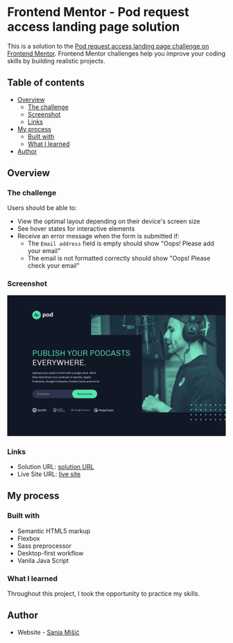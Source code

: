 # Frontend Mentor - Pod request access landing page solution

This is a solution to the [Pod request access landing page challenge on Frontend Mentor](https://www.frontendmentor.io/challenges/pod-request-access-landing-page-eyTmdkLSG). Frontend Mentor challenges help you improve your coding skills by building realistic projects.

## Table of contents

- [Overview](#overview)
  - [The challenge](#the-challenge)
  - [Screenshot](#screenshot)
  - [Links](#links)
- [My process](#my-process)
  - [Built with](#built-with)
  - [What I learned](#what-i-learned)
- [Author](#author)

## Overview

### The challenge

Users should be able to:

- View the optimal layout depending on their device's screen size
- See hover states for interactive elements
- Receive an error message when the form is submitted if:
  - The `Email address` field is empty should show "Oops! Please add your email"
  - The email is not formatted correctly should show "Oops! Please check your email"

### Screenshot

![](./images/screenshot.png)

### Links

- Solution URL: [solution URL](https://github.com/Sanja-Misic/Pod-request-acess-landing-page-project--Frontend-Mentor-challenge)
- Live Site URL: [live site](https://sanja-misic.github.io/Pod-request-acess-landing-page-project--Frontend-Mentor-challenge/)

## My process

### Built with

- Semantic HTML5 markup
- Flexbox
- Sass preprocessor
- Desktop-first workflow
- Vanila Java Script

### What I learned

Throughout this project, I took the opportunity to practice my skills.

## Author

- Website - [Sanja Mišić](https://sanja-misic.github.io/My-portfolio-website/)
